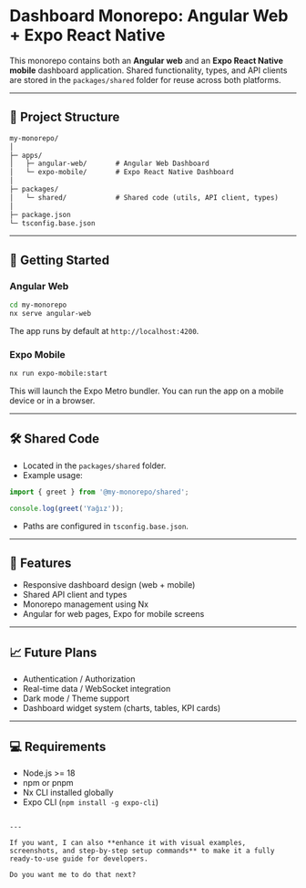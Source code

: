 # Dashboard Monorepo: Angular Web + Expo React Native

This monorepo contains both an **Angular web** and an **Expo React Native mobile** dashboard application. Shared functionality, types, and API clients are stored in the `packages/shared` folder for reuse across both platforms.

---

## 📂 Project Structure

```markdown
my-monorepo/
│
├─ apps/
│   ├─ angular-web/       # Angular Web Dashboard
│   └─ expo-mobile/       # Expo React Native Dashboard
│
├─ packages/
│   └─ shared/            # Shared code (utils, API client, types)
│
├─ package.json
└─ tsconfig.base.json

````

---

## 🚀 Getting Started

### Angular Web

```bash
cd my-monorepo
nx serve angular-web
````

The app runs by default at `http://localhost:4200`.

### Expo Mobile

```bash
nx run expo-mobile:start
```

This will launch the Expo Metro bundler. You can run the app on a mobile device or in a browser.

---

## 🛠 Shared Code

* Located in the `packages/shared` folder.
* Example usage:

```ts
import { greet } from '@my-monorepo/shared';

console.log(greet('Yağız'));
```

* Paths are configured in `tsconfig.base.json`.

---

## 📌 Features

* Responsive dashboard design (web + mobile)
* Shared API client and types
* Monorepo management using Nx
* Angular for web pages, Expo for mobile screens

---

## 📈 Future Plans

* Authentication / Authorization
* Real-time data / WebSocket integration
* Dark mode / Theme support
* Dashboard widget system (charts, tables, KPI cards)

---

## 💻 Requirements

* Node.js >= 18
* npm or pnpm
* Nx CLI installed globally
* Expo CLI (`npm install -g expo-cli`)

```

---

If you want, I can also **enhance it with visual examples, screenshots, and step-by-step setup commands** to make it a fully ready-to-use guide for developers.  

Do you want me to do that next?
```
